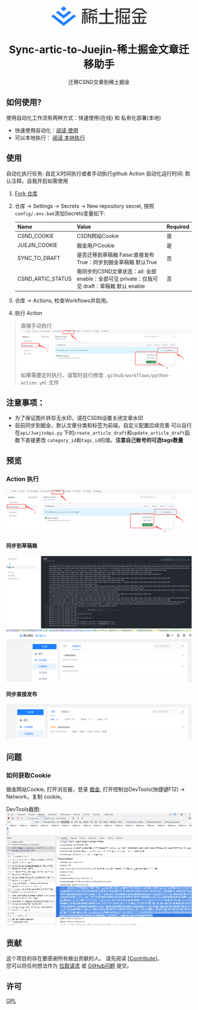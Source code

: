 <section align="center">
  <a href="https://github.com/Ylimhs/Sync-artic-to-Juejin" target="_blank">
    <img src="./doc/pic/logo.svg" alt="稀土掘金" width="260" />
  </a>
</section>

<h1 align="center">Sync-artic-to-Juejin-稀土掘金文章迁移助手</h1>

<p align="center">迁移CSND文章到稀土掘金</p>

## 如何使用?
使用自动化工作流有两种方式：快速使用(在线) 和 私有化部署(本地)

- 快速使用自动化：[阅读 使用](#使用)
- 可以本地执行： [阅读 本地执行](./doc/local.md)

## 使用

自动化执行任务: 自定义时间执行或者手动执行github Action
自动化运行时间: 默认注释，自我开启如需使用

1. [Fork 仓库](https://github.com/Ylimhs/Sync-artic-to-Juejin)

2. 仓库 -> Settings -> Secrets -> New repository secret, 按照`config/.env.bak`添加Secrets变量如下:

    | Name | Value                                                               | Required |
    |---------------------------------------------------------------------|----------| --- |
    | CSND_COOKIE | CSDN网站Cookie                                                        | 是        |
    | JUEJIN_COOKIE | 掘金用户Cookie                                                          | 是        |
    | SYNC_TO_DRAFT | 是否迁移到草稿箱 False:直接发布  True：同步到掘金草稿箱  默认True                          | 否        |
    | CSND_ARTIC_STATUS | 需同步的CSND文章状态：all: 全部 enable：全部可见 private：仅我可见 draft：草稿箱   默认 enable | 否        |


4. 仓库 -> Actions, 检查Workflows并启用。
5. 执行 Aciton
> 直接手动执行
    ![img.png](./doc/pic/action1.png)
> 如果需要定时执行，请暂时自行修改 `.github/workflows/python-action.yml` 文件

## 注意事项：
- 为了保证图片转存无水印，请在CSDN设置关闭文章水印
- 目前同步到掘金，默认文章分类和标签为前端，自定义配置后续完善 可以自行在`api/JuejinApi.py` 下的`create_article_draft`和`update_article_draft`函数下直接更改
`category_id`和`tags_id`的值。**注意自己账号的可选tags数量**

## 预览
### Action 执行
![action1.png](./doc/pic/action1.png)
#### 同步到草稿箱
![action2.png](./doc/pic/action2.png)
![action4.png](./doc/pic/action4.png)
#### 同步直接发布
![action3.png](./doc/pic/action3.png)
## 问题

### 如何获取Cookie

掘金网站Cookie, 打开浏览器，登录 [掘金](https://juejin.cn/), 打开控制台DevTools(快捷键F12) -> Network，复制 cookie。

DevTools截图:
<img width="1156" alt="getcookie" src="./doc/pic/getcookie.png">

## 贡献

这个项目的存在要感谢所有做出贡献的人。 请先阅读 [[Contribute](CONTRIBUTING.md)]。  
您可以将任何想法作为 [拉取请求](https://github.com/Ylimhs/Sync-artic-to-Juejin/pulls) 或 [GitHub问题](https://github.com/Ylimhs/Sync-artic-to-Juejin/issues) 提交。


## 许可

[GPL](./LICENSE)
